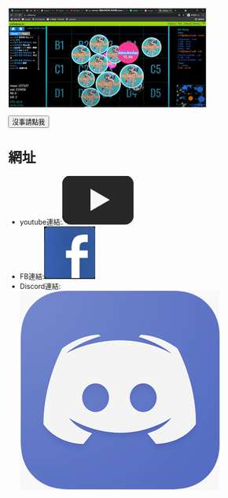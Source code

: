<html id="2">
    <hesd>
        <mata charset="utf-8"></mata>
        <title>AGAR.io江西</title>
        <link href="練習.css" rel="stylesheet" type="text/css">
    </hesd>
    <body id="1">
        <img src="圖片/1.png" alt="1" id="A">
        <p id="D"></p>
        <p id="C"><button id="C" onclick="b();">沒事請點我</button></p>
        <h1 id="3">網址</h1>
        <ul>
        <li>youtube連結:<a href="https://www.youtube.com/channel/UCUL3ftFNvPovS-f18SdFhEg"><img src="圖片/4.png" id="B"></a></li>
        <li>FB連結:<a href="https://www.facebook.com/profile.php?id=100068670226171"><img src="圖片/3.png" id="B"></a></li>
        <li>Discord連結:<a href="https://discord.gg/4r6zNg79vS"><img src="圖片/2.png" alt="1" id="B"></a></li>
        </ul>
    </body>
    <script type="text/javascript" src="練習.js"></script>
</html>
